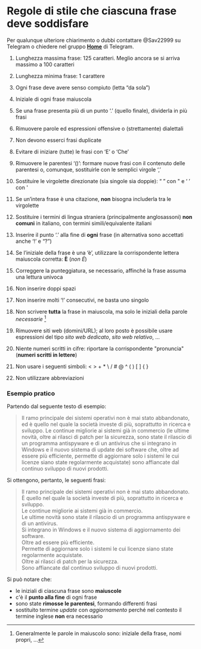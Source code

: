 # Regole di stile che ciascuna frase deve soddisfare

Per qualunque ulteriore chiarimento o dubbi contattare @Sav22999 su Telegram o chiedere nel gruppo **[Home](https://t.me/joinchat/BCql3UMy26nl4qxuRecDsQ)** di Telegram.

 1. Lunghezza massima frase: 125 caratteri. Meglio ancora se si arriva massimo a 100 caratteri

 2. Lunghezza minima frase: 1 carattere

 3. Ogni frase deve avere senso compiuto (letta “da sola”)

 4. Iniziale di ogni frase maiuscola

 5. Se una frase presenta più di un punto ‘.’ (quello finale), dividerla in più frasi

 6. Rimuovere parole ed espressioni offensive o (strettamente) dialettali

 7. Non devono esserci frasi duplicate

 8. Evitare di iniziare (tutte) le frasi con ‘E’ o ‘Che’

 9. Rimuovere le parentesi ‘()’: formare nuove frasi con il contenuto delle parentesi o, comunque, sostituirle con le semplici virgole ‘,’

 10. Sostituire le virgolette direzionate (sia singole sia doppie): “ ” con " e ‘ ’ con '

 11. Se un’intera frase è una citazione, **non** bisogna includerla tra le virgolette

 12. Sostituire i termini di lingua straniera (principalmente anglosassoni)  **non comuni** in italiano, con termini simili/equivalente italiani

 13. Inserire il punto ‘.’ alla fine di **ogni** frase (in alternativa sono accettati anche ‘!’ e “?”)

 14. Se l’iniziale della frase è una ‘è’, utilizzare la corrispondente lettera maiuscola corretta: **È** (*non É*)

 15. Correggere la punteggiatura, se necessario, affinché la frase assuma una lettura univoca

 16. Non inserire doppi spazi

 17. Non inserire molti ‘!’ consecutivi, ne basta uno singolo

 18. Non scrivere **tutta** la frase in maiuscola, ma solo le iniziali della parole _necessarie_ [^1]

     [^1]: Generalmente le parole in maiuscolo sono: iniziale della frase, nomi propri, …

     

 19. Rimuovere siti web (domini/URL); al loro posto è possibile usare espressioni del tipo *sito web dedicato*, *sito web relativo*, …

20. Niente numeri scritti in cifre:  riportare la corrispondente "pronuncia" (**numeri scritti in lettere**)

21. Non usare i seguenti simboli: < > + * \ / # @ ^ ( ) [ ] { }

22. Non utilizzare abbreviazioni




 ### Esempio pratico

 Partendo dal seguente testo di esempio:

> Il ramo principale dei sistemi operativi non è mai stato abbandonato, ed è quello nel quale la società investe di più, soprattutto in ricerca e sviluppo. Le continue migliorie ai sistemi già in commercio (le ultime novità, oltre ai rilasci di patch per la sicurezza, sono state il rilascio di un programma antispyware e di un antivirus che si integrano in Windows e il nuovo sistema di update dei software che, oltre ad essere più efficiente, permette di aggiornare solo i sistemi le cui licenze siano state regolarmente acquistate) sono affiancate dal continuo sviluppo di nuovi prodotti.

Si ottengono, pertanto, le seguenti frasi:

> Il ramo principale dei sistemi operativi non è mai stato abbandonato.
><br/> È quello nel quale la società investe di più, soprattutto in ricerca e sviluppo.
><br/> Le continue migliorie ai sistemi già in commercio.
><br/> Le ultime novità sono state il rilascio di un programma antispyware e di un antivirus.
><br/> Si integrano in Windows e il nuovo sistema di aggiornamento dei software.
><br/> Oltre ad essere più efficiente.
><br/> Permette di aggiornare solo i sistemi le cui licenze siano state regolarmente acquistate.
><br/> Oltre ai rilasci di patch per la sicurezza.
><br/> Sono affiancate dal continuo sviluppo di nuovi prodotti.

Si può notare che:
 - le iniziali di ciascuna frase sono **maiuscole**
 - c'è il **punto alla fine** di ogni frase
 - sono state **rimosse le parentesi**, formando differenti frasi
 - sostituito termine *update* con *aggiornamento* perché nel contesto il termine inglese **non** era necessario
